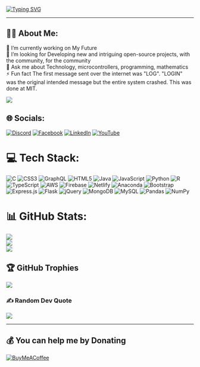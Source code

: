 [![Typing SVG](https://readme-typing-svg.demolab.com?font=Fira+Code&size=22&pause=1000&color=E718F7&width=1000&lines=Hi+%F0%9F%91%8B+I'm+Nimash+Eshan%2C+IT+Student+from+SriLanka+%F0%9F%98%83;Looking+for+Developing+new+and+Intriguing+open-source+projects+%E2%9C%A8)](https://nimasheshan.tk)
<hr>

## 🤹‍♂️ About Me:
🔭 I’m currently working on My Future<br>🤝 I’m looking for Developing new and intriguing open-source projects, with the community, for the community<br>💬 Ask me about Technology, microcontrollers, programming, mathematics<br>⚡ Fun fact The first message sent over the internet was "LOG". "LOGIN" was the original intended message but the entire system crashed. This was done at MIT.

![](https://komarev.com/ghpvc/?username=nimash3eshan&color=blueviolet)


## 🌐 Socials:
[![Discord](https://img.shields.io/badge/Discord-%237289DA.svg?logo=discord&logoColor=white)](htttps://discord.gg/https://discord.gg/b9zVB6dw7R) [![Facebook](https://img.shields.io/badge/Facebook-%231877F2.svg?logo=Facebook&logoColor=white)](https://facebook.com/nimash0eshan) [![LinkedIn](https://img.shields.io/badge/LinkedIn-%230077B5.svg?logo=linkedin&logoColor=white)](https://linkedin.com/in/nimash-eshan) [![YouTube](https://img.shields.io/badge/YouTube-%23FF0000.svg?logo=YouTube&logoColor=white)](https://youtube.com/c/UCDO4QzXjw-UCDLfIm7daPCw) 

# 💻 Tech Stack:
![C](https://img.shields.io/badge/c-%2300599C.svg?style=plastic&logo=c&logoColor=white) ![CSS3](https://img.shields.io/badge/css3-%231572B6.svg?style=plastic&logo=css3&logoColor=white) ![GraphQL](https://img.shields.io/badge/-GraphQL-E10098?style=plastic&logo=graphql&logoColor=white) ![HTML5](https://img.shields.io/badge/html5-%23E34F26.svg?style=plastic&logo=html5&logoColor=white) ![Java](https://img.shields.io/badge/java-%23ED8B00.svg?style=plastic&logo=java&logoColor=white) ![JavaScript](https://img.shields.io/badge/javascript-%23323330.svg?style=plastic&logo=javascript&logoColor=%23F7DF1E) ![Python](https://img.shields.io/badge/python-3670A0?style=plastic&logo=python&logoColor=ffdd54) ![R](https://img.shields.io/badge/r-%23276DC3.svg?style=plastic&logo=r&logoColor=white) ![TypeScript](https://img.shields.io/badge/typescript-%23007ACC.svg?style=plastic&logo=typescript&logoColor=white) ![AWS](https://img.shields.io/badge/AWS-%23FF9900.svg?style=plastic&logo=amazon-aws&logoColor=white) ![Firebase](https://img.shields.io/badge/firebase-%23039BE5.svg?style=plastic&logo=firebase) ![Netlify](https://img.shields.io/badge/netlify-%23000000.svg?style=plastic&logo=netlify&logoColor=#00C7B7) ![Anaconda](https://img.shields.io/badge/Anaconda-%2344A833.svg?style=plastic&logo=anaconda&logoColor=white) ![Bootstrap](https://img.shields.io/badge/bootstrap-%23563D7C.svg?style=plastic&logo=bootstrap&logoColor=white) ![Express.js](https://img.shields.io/badge/express.js-%23404d59.svg?style=plastic&logo=express&logoColor=%2361DAFB) ![Flask](https://img.shields.io/badge/flask-%23000.svg?style=plastic&logo=flask&logoColor=white) ![jQuery](https://img.shields.io/badge/jquery-%230769AD.svg?style=plastic&logo=jquery&logoColor=white) ![MongoDB](https://img.shields.io/badge/MongoDB-%234ea94b.svg?style=plastic&logo=mongodb&logoColor=white) ![MySQL](https://img.shields.io/badge/mysql-%2300f.svg?style=plastic&logo=mysql&logoColor=white) ![Pandas](https://img.shields.io/badge/pandas-%23150458.svg?style=plastic&logo=pandas&logoColor=white) ![NumPy](https://img.shields.io/badge/numpy-%23013243.svg?style=plastic&logo=numpy&logoColor=white)
# 📊 GitHub Stats:
![](https://github-readme-stats.vercel.app/api?username=nimash3eshan&theme=merko&hide_border=false&include_all_commits=true&count_private=true)<br/>
![](https://github-readme-streak-stats.herokuapp.com/?user=nimash3eshan&theme=merko&hide_border=false)<br/>
![](https://github-readme-stats.vercel.app/api/top-langs/?username=nimash3eshan&theme=merko&hide_border=false&include_all_commits=true&count_private=true&layout=compact)

## 🏆 GitHub Trophies
![](https://github-profile-trophy.vercel.app/?username=nimash3eshan&theme=juicyfresh&no-frame=false&no-bg=false&margin-w=4)

### ✍️ Random Dev Quote
![](https://quotes-github-readme.vercel.app/api?type=horizontal&theme=merko)


---

  ## 💰 You can help me by Donating
  [![BuyMeACoffee](https://img.shields.io/badge/Buy%20Me%20a%20Coffee-ffdd00?style=for-the-badge&logo=buy-me-a-coffee&logoColor=black)](https://buymeacoffee.com/nimasheshan) 

  <!-- Proudly created with GPRM ( https://gprm.itsvg.in ) -->
  
